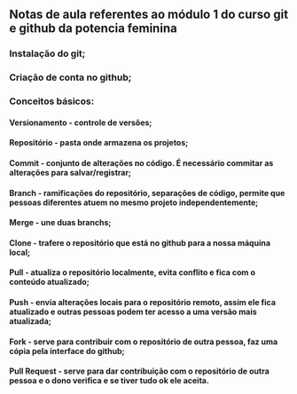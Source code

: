  ## Notas de aula referentes ao módulo 1 do curso git e github da potencia feminina

 ### Instalação do git;
 ### Criação de conta no github;
 ### Conceitos básicos:
 #### Versionamento - controle de versões;
 #### Repositório - pasta onde armazena os projetos;
 #### Commit - conjunto de alterações no código. É necessário commitar as alterações para salvar/registrar;
 #### Branch - ramificações do repositório, separações de código, permite que pessoas diferentes atuem no mesmo projeto independentemente;
 #### Merge - une duas branchs;
 #### Clone - trafere o repositório que está no github para a nossa máquina local;
 #### Pull - atualiza o repositório localmente, evita conflito e fica com o conteúdo atualizado;
 #### Push - envia alterações locais para o repositório remoto, assim ele fica atualizado e outras pessoas podem ter acesso a uma versão mais atualizada;
 #### Fork - serve para contribuir com o repositório de outra pessoa, faz uma cópia pela interface do github;
 #### Pull Request -  serve para dar contribuição com o repositório de outra pessoa e o dono verifica e se tiver tudo ok ele aceita.
